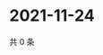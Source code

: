 # 2021-11-24

共 0 条

<!-- BEGIN WEIBO -->
<!-- 最后更新时间 Wed Nov 24 2021 19:09:26 GMT+0800 (China Standard Time) -->

<!-- END WEIBO -->
